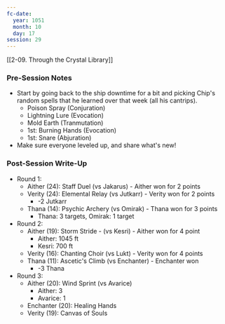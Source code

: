 ```yaml
---
fc-date:
  year: 1051
  month: 10
  day: 17
session: 29
---
```

 [[2-09. Through the Crystal Library]]

### Pre-Session Notes

* Start by going back to the ship downtime for a bit and picking Chip's random spells that he learned over that week (all his cantrips).
	* Poison Spray (Conjuration)
	* Lightning Lure (Evocation)
	* Mold Earth (Tranmutation)
	* 1st: Burning Hands (Evocation)
	* 1st: Snare (Abjuration)
* Make sure everyone leveled up, and share what's new!

### Post-Session Write-Up

- Round 1:
	- Aither (24): Staff Duel (vs Jakarus) - Aither won for 2 points
	- Verity (24): Elemental Relay (vs Jutkarr) - Verity won for 2 points
		- -2 Jutkarr
	- Thana (14): Psychic Archery (vs Omirak) - Thana won for 3 points
		- Thana: 3 targets, Omirak: 1 target
- Round 2: 
	- Aither (19): Storm Stride - (vs Kesri) - Aither won for 4 point
		- Aither: 1045 ft
		- Kesri: 700 ft
	- Verity (16): Chanting Choir (vs Lukt) - Verity won for 4 points
	- Thana (11): Ascetic's Climb (vs Enchanter) - Enchanter won
		- -3 Thana
- Round 3:
	- Aither (20): Wind Sprint (vs Avarice)
		- Aither: 3
		- Avarice: 1
	- Enchanter (20): Healing Hands
	- Verity (19): Canvas of Souls
